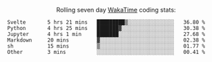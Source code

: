 <!--<p align="center">
  <img width="auto" src ="https://github-readme-stats.vercel.app/api/top-langs/?username=syrkis&layout=compact&hide_border=true&theme=darcula&bg_color=00000000&langs_count=6&hide=jupyter%20notebook,JavaScript,HTML" width = 400>
      <img src ="https://github-readme-streak-stats.herokuapp.com?user=syrkis&theme=darcula&hide_border=true&background=FFFFFF00" width = 400>

</p>-->
<p align="center">Rolling seven day <a href='https://wakatime.com/'> WakaTime</a> coding stats:</p>
<!--START_SECTION:waka-->

```text
Svelte       5 hrs 21 mins   █████████▒░░░░░░░░░░░░░░░   36.80 %
Python       4 hrs 25 mins   ███████▓░░░░░░░░░░░░░░░░░   30.38 %
Jupyter      4 hrs 1 min     ███████░░░░░░░░░░░░░░░░░░   27.68 %
Markdown     20 mins         ▓░░░░░░░░░░░░░░░░░░░░░░░░   02.38 %
sh           15 mins         ▒░░░░░░░░░░░░░░░░░░░░░░░░   01.77 %
Other        3 mins          ░░░░░░░░░░░░░░░░░░░░░░░░░   00.41 %
```

<!--END_SECTION:waka-->
